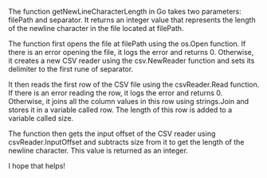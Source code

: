The function getNewLineCharacterLength in Go takes two parameters: filePath and separator. It returns an integer value that represents the length of the newline character in the file located at filePath.

The function first opens the file at filePath using the os.Open function. If there is an error opening the file, it logs the error and returns 0. Otherwise, it creates a new CSV reader using the csv.NewReader function and sets its delimiter to the first rune of separator.

It then reads the first row of the CSV file using the csvReader.Read function. If there is an error reading the row, it logs the error and returns 0. Otherwise, it joins all the column values in this row using strings.Join and stores it in a variable called row. The length of this row is added to a variable called size.

The function then gets the input offset of the CSV reader using csvReader.InputOffset and subtracts size from it to get the length of the newline character. This value is returned as an integer.

I hope that helps!